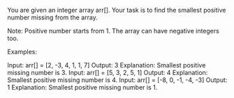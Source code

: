 You are given an integer array arr[]. Your task is to find the smallest positive number missing from the array.

Note: Positive number starts from 1. The array can have negative integers too.

Examples:

Input: arr[] = [2, -3, 4, 1, 1, 7]
Output: 3
Explanation: Smallest positive missing number is 3.
Input: arr[] = [5, 3, 2, 5, 1]
Output: 4
Explanation: Smallest positive missing number is 4.
Input: arr[] = [-8, 0, -1, -4, -3]
Output: 1
Explanation: Smallest positive missing number is 1.
